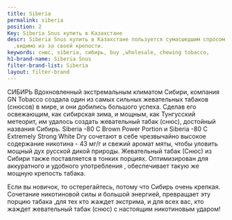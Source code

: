 ```yaml
---
title: Siberia
permalink: siberia
position: 2
Key: Siberia Snus купить в Казахстане
descr: Siberia Snus купить в Казахстане пользуется сумасшедшим спросом по всему миру
  ,видимо из за своей крепости.
keywords: снюс, siberia, сибирь, buy ,wholesale, chewing tobacco,
h1-brand-name: Siberia Snus
filter-brand-list: Siberia
layout: filter-brand
---
```


СИБИРЬ 
Вдохновленный экстремальным климатом Сибири, компания GN Tobacco создала один из самых сильных жевательных табаков (снюсов) в мире, и они добились большого успеха. Сделав его освежающим, как сибирская зима, и мощным, как Тунгусский метеорит, им удалось создать жевательный табак (снюс), достойный названия Сибирь.
 Siberia -80 C Brown Power Portion и Siberia -80 C Extremely Strong White Dry сочетают в себе чрезвычайно высокое содержание никотина - 43 мг/г и свежий аромат мяты, чтобы уловить мощный дух русской дикой природы. Жевательный табак (Снюс) из Сибири также поставляется в тонких порциях. Оптимизирован для аккуратного и удобного употребления , обеспечивает такую же мощную крепость табака.

Если вы новичок, то остерегайтесь, потому что Сибирь очень крепкая. Сочетание никотиновой силы и большой энергией, превращает эту порцию табака ,для тех  кто жаждет экстрима, и для всех вас, кто жаждет жевательный табак (снюс) с настоящим никотиновым ударом!